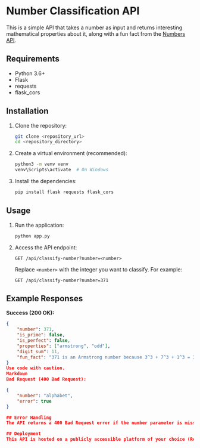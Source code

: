 # Number Classification API

This is a simple API that takes a number as input and returns interesting mathematical properties about it, along with a fun fact from the [Numbers API](http://numbersapi.com/).

## Requirements

*   Python 3.6+
*   Flask
*   requests
*   flask_cors

## Installation

1.  Clone the repository:

    ```bash
    git clone <repository_url>
    cd <repository_directory>
    ```

2.  Create a virtual environment (recommended):

    ```bash
    python3 -m venv venv
    venv\Scripts\activate  # On Windows
    ```

3.  Install the dependencies:

    ```bash
    pip install flask requests flask_cors
    ```

## Usage

1.  Run the application:

    ```bash
    python app.py
    ```

2.  Access the API endpoint:

    ```
    GET /api/classify-number?number=<number>
    ```

    Replace `<number>` with the integer you want to classify.  For example:

    ```
    GET /api/classify-number?number=371
    ```

## Example Responses

**Success (200 OK):**

```json
{
    "number": 371,
    "is_prime": false,
    "is_perfect": false,
    "properties": ["armstrong", "odd"],
    "digit_sum": 11,
    "fun_fact": "371 is an Armstrong number because 3^3 + 7^3 + 1^3 = 371"
}
Use code with caution.
Markdown
Bad Request (400 Bad Request):

{
    "number": "alphabet",
    "error": true
}

## Error Handling
The API returns a 400 Bad Request error if the number parameter is missing or is not a valid integer. It also handles errors from the Numbers API gracefully, returning a generic fun fact message if the API is unavailable.

## Deployment
This API is hosted on a publicly accessible platform of your choice (Render). It supports CORS (Cross-Origin Resource Sharing), allowing access from different domains.
